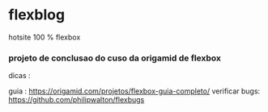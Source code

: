 # flexblog
hotsite  100 % flexbox

### projeto de conclusao do cuso da origamid de flexbox ###

dicas : 

guia : https://origamid.com/projetos/flexbox-guia-completo/
verificar bugs: https://github.com/philipwalton/flexbugs
